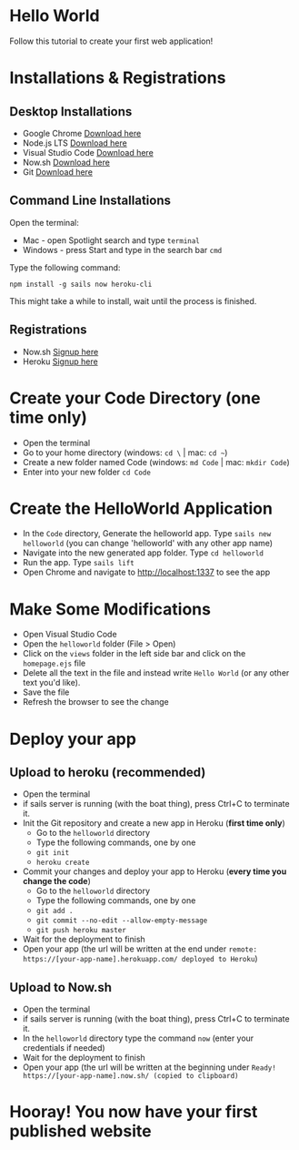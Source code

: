 # Hello World
Follow this tutorial to create your first web application!

# Installations & Registrations
## Desktop Installations
- Google Chrome [Download here](https://www.google.com/chrome/browser/desktop/)
- Node.js LTS [Download here](https://nodejs.org/en/)
- Visual Studio Code [Download here](https://code.visualstudio.com/Download)
- Now.sh [Download here](https://zeit.co/download)
- Git [Download here](https://git-scm.com/)

## Command Line Installations
Open the terminal:
- Mac - open Spotlight search and type `terminal` 
- Windows - press Start and type in the search bar `cmd` 

Type the following command:
```
npm install -g sails now heroku-cli
```
This might take a while to install, wait until the process is finished.

## Registrations
- Now.sh [Signup here](https://zeit.co/login)
- Heroku [Signup here](https://signup.heroku.com/)

# Create your Code Directory (one time only)
- Open the terminal
- Go to your home directory (windows: `cd \` | mac: `cd ~`) 
- Create a new folder named Code (windows: `md Code` | mac: `mkdir Code`) 
- Enter into your new folder `cd Code`

# Create the HelloWorld Application
- In the `Code` directory, Generate the helloworld app. 
Type `sails new helloworld` (you can change 'helloworld' with any other app name)
- Navigate into the new generated app folder. Type `cd helloworld`
- Run the app. Type `sails lift`
- Open Chrome and navigate to [http://localhost:1337](http://localhost:1337) to see the app
 
# Make Some Modifications 
- Open Visual Studio Code
- Open the `helloworld` folder (File > Open)
- Click on the `views` folder in the left side bar and click on the `homepage.ejs` file
- Delete all the text in the file and instead write `Hello World` (or any other text you'd like).
- Save the file
- Refresh the browser to see the change

# Deploy your app
## Upload to heroku (recommended)
- Open the terminal 
- if sails server is running (with the boat thing), press Ctrl+C to terminate it.
- Init the Git repository and create a new app in Heroku (**first time only**)
  - Go to  the `helloworld` directory
  - Type the following commands, one by one
  - `git init`
  - `heroku create`
- Commit your changes and deploy your app to Heroku (**every time you change the code**)
  - Go to the `helloworld` directory
  - Type the following commands, one by one
  - `git add .` 
  - `git commit --no-edit --allow-empty-message` 
  - `git push heroku master` 
- Wait for the deployment to finish
- Open your app (the url will be written at the end under `remote:    https://[your-app-name].herokuapp.com/ deployed to Heroku`)

## Upload to Now.sh
- Open the terminal
- if sails server is running (with the boat thing), press Ctrl+C to terminate it.
- In the `helloworld` directory type the command `now` (enter your credentials if needed)
- Wait for the deployment to finish
- Open your app (the url will be written at the beginning under `Ready! https://[your-app-name].now.sh/ (copied to clipboard)`

# Hooray! You now have your first published website
